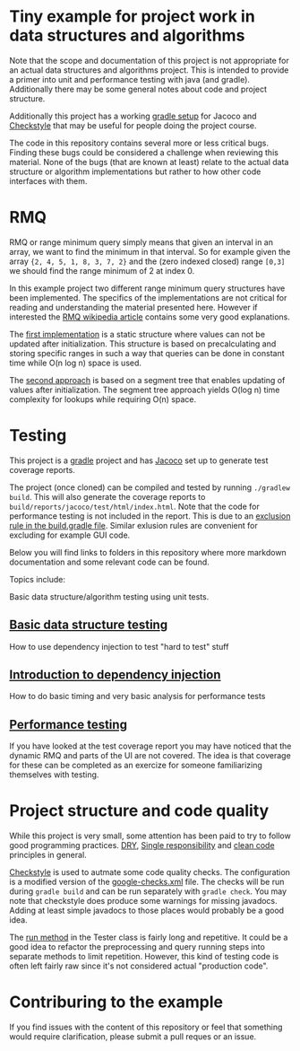 # Tiny example for project work in data structures and algorithms

Note that the scope and documentation of this project is not appropriate for an actual data structures and algorithms project. This is intended to provide a primer into unit and performance testing with java (and gradle). Additionally there may be some general notes about code and project structure.

Additionally this project has a working [gradle setup](build.gradle) for Jacoco and [Checkstyle](config/checkstyle/checkstyle.xml) that may be useful for people doing the project course.

The code in this repository contains several more or less critical bugs. Finding these bugs could be considered a challenge when reviewing this material. None of the bugs (that are known at least) relate to the actual data structure or algorithm implementations but rather to how other code interfaces with them.

# RMQ

RMQ or range minimum query simply means that given an interval in an array, we want to find the minimum in that interval. So for example given the array `{2, 4, 5, 1, 8, 3, 7, 2}` and the (zero indexed closed) range `[0,3]` we should find the range minimum of 2 at index 0.

In this example project two different range minimum query structures have been implemented. The specifics of the implementations are not critical for reading and understanding the material presented here. However if interested the [RMQ wikipedia article](https://en.wikipedia.org/wiki/Range_minimum_query) contains some very good explanations.

The [first implementation](src/main/java/rmq/domain/StaticRMQ.java) is a static structure where values can not be updated after initialization. This structure is based on precalculating and storing specific ranges in such a way that queries can be done in constant time while O(n log n) space is used.

The [second approach](src/main/java/rmq/domain/DynamicRMQ.java) is based on a segment tree that enables updating of values after initialization. The segment tree approach yields O(log n) time complexity for lookups while requiring O(n) space.

# Testing

This project is a [gradle](https://gradle.org/) project and has [Jacoco](https://docs.gradle.org/current/userguide/jacoco_plugin.html) set up to generate test coverage reports.

The project (once cloned) can be compiled and tested by running `./gradlew build`. This will also generate the coverage reports to `build/reports/jacoco/test/html/index.html`. Note that the code for performance testing is not included in the report. This is due to an [exclusion rule in the build.gradle file](build.gradle#L41). Similar exlusion rules are convenient for excluding for example GUI code.

Below you will find links to folders in this repository where more markdown documentation and some relevant code can be found. 

Topics include: 

Basic data structure/algorithm testing using unit tests.

## [Basic data structure testing](src/test/java/rmq/domain)

How to use dependency injection to test "hard to test" stuff

## [Introduction to dependency injection](src/test/java/rmq/ui)

How to do basic timing and very basic analysis for performance tests

## [Performance testing](src/main/java/rmq/util)

If you have looked at the test coverage report you may have noticed that the dynamic RMQ and parts of the UI are not covered. The idea is that coverage for these can be completed as an exercize for someone familiarizing themselves with testing.

# Project structure and code quality

While this project is very small, some attention has been paid to try to follow good programming practices. [DRY](https://en.wikipedia.org/wiki/Don%27t_repeat_yourself), [Single responsibility](https://en.wikipedia.org/wiki/Single_responsibility_principle) and [clean code](https://medium.com/mindorks/how-to-write-clean-code-lessons-learnt-from-the-clean-code-robert-c-martin-9ffc7aef870c) principles in general.

[Checkstyle](https://docs.gradle.org/current/userguide/checkstyle_plugin.html) is used to autmate some code quality checks. The configuration is a modified version of the [google-checks.xml](https://github.com/checkstyle/checkstyle/blob/master/src/main/resources/google_checks.xml) file. The checks will be run during `gradle build` and can be run separately with `gradle check`. You may note that checkstyle does produce some warnings for missing javadocs. Adding at least simple javadocs to those places would probably be a good idea.

The [run method](src/main/java/rmq/util/Tester.java#L26) in the Tester class is fairly long and repetitive. It could be a good idea to refactor the preprocessing and query running steps into separate methods to limit repetition. However, this kind of testing code is often left fairly raw since it's not considered actual "production code". 

# Contriburing to the example

If you find issues with the content of this repository or feel that something would require clarification, please submit a pull reques or an issue.
